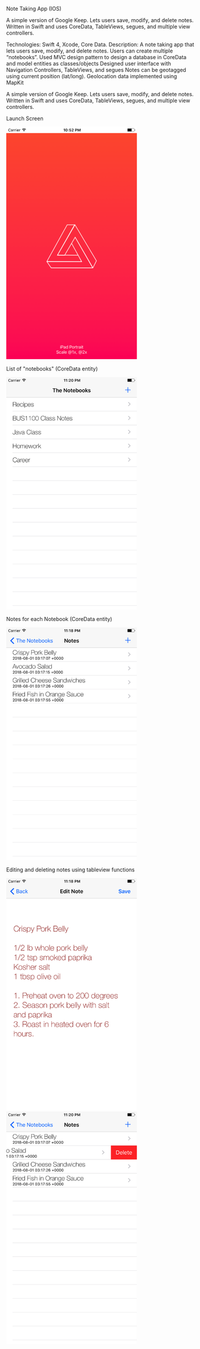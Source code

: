 Note Taking App (IOS)	

A simple version of Google Keep. Lets users save, modify, and delete notes. Written in Swift and uses CoreData, TableViews, segues, and multiple view controllers.

Technologies:  Swift 4, Xcode, Core Data.
Description: A note taking app that lets users save, modify, and delete notes. Users can create multiple “notebooks”. 
Used MVC design pattern to design a database in CoreData and model entities as classes/objects
Designed user interface with Navigation Controllers, TableViews, and segues
Notes can be geotagged using current position (lat/long). Geolocation data implemented using MapKit

A simple version of Google Keep. Lets users save, modify, and delete notes. Written in Swift and uses CoreData, TableViews, segues, and multiple view controllers.

Launch Screen

<img src="screenshots/launch.png" width="350">

List of "notebooks" (CoreData entity)

<img src="screenshots/notebooks.png" width="350">

Notes for each Notebook (CoreData entity)

<img src="screenshots/notes.png" width="350">

Editing and deleting notes using tableview functions

<img src="screenshots/edit.png" width="350">
<img src="screenshots/delete.png" width="350">
